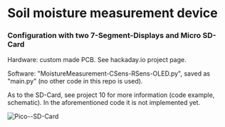 # Soil moisture measurement device

### Configuration with two 7-Segment-Displays and Micro SD-Card

Hardware: custom made PCB. See hackaday.io project page.

Software: "MoistureMeasurement-CSens-RSens-OLED.py", saved as "main.py" (no other code in this repo is used). 

As to the SD-Card, see project 10 for more information (code example, schematic). In the aforementioned code it is not implemented yet.

![Pico--SD-Card](https://github.com/Florian-Wilhelm/Raspberry-Pi/assets/77980708/10ef905c-a06a-4749-8ee7-7e512b166b9d)

